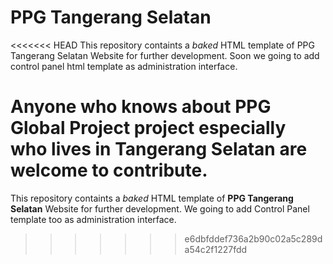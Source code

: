 PPG Tangerang Selatan
=====================

<<<<<<< HEAD
This repository containts a *baked* HTML template of PPG Tangerang Selatan Website for further development.
Soon we going to add control panel html template as administration interface.

Anyone who knows about PPG Global Project project especially who lives in Tangerang Selatan are welcome to contribute. 
=======
This repository containts a *baked* HTML template of **PPG Tangerang Selatan** Website for further development. We going to add Control Panel template too as administration interface.

>>>>>>> e6dbfddef736a2b90c02a5c289da54c2f1227fdd
